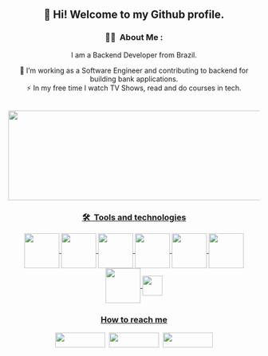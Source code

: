 <div align="center">

## 👋 Hi! Welcome to my Github profile.
  
  
### 👨‍💻 &nbsp;About Me :
I am a Backend Developer from Brazil.
  
  

  🔭 I’m working as a Software Engineer and contributing to backend for building bank applications.  
  ⚡ In my free time I watch TV Shows, read and do courses in tech.  

  
<div>
  <br />
  <a href="https://github.com/lelis685">
  <img height="180em" width="600em" src="https://github-readme-stats.vercel.app/api?username=lelis685&show_icons=true&hide=issues,contribs&theme=dark&include_all_commits=true&count_private=true" />    
</div>

### 🛠 &nbsp;Tools and technologies

<div>          
  <img  align="center" height="70 width="70" src="https://cdn.jsdelivr.net/gh/devicons/devicon/icons/amazonwebservices/amazonwebservices-plain-wordmark.svg" />
  <img  align="center" height="70 width="70" src="https://cdn.jsdelivr.net/gh/devicons/devicon/icons/java/java-original-wordmark.svg" />
  <img  align="center" height="70 width="70" src="https://cdn.jsdelivr.net/gh/devicons/devicon/icons/spring/spring-original-wordmark.svg" />
  <img  align="center" height="70 width="70" src="https://cdn.jsdelivr.net/gh/devicons/devicon/icons/git/git-original.svg" />
  <img  align="center" height="70 width="70" src="https://cdn.jsdelivr.net/gh/devicons/devicon/icons/terraform/terraform-original.svg" />
  <img  align="center" height="70 width="70" src="https://cdn.jsdelivr.net/gh/devicons/devicon/icons/python/python-original-wordmark.svg" />
  <img  align="center" height="70 width="70" src="https://cdn.jsdelivr.net/gh/devicons/devicon/icons/docker/docker-original.svg" />
  <img  align="center" height="40 width="40" src="https://img.shields.io/badge/Splunk-000000.svg?style=for-the-badge&logo=Splunk&logoColor=white" />
  
  
</div>
  
###  How to reach me
<div>
  <a href="https://www.linkedin.com/in/lelis685/" target="_blank"><img src="https://img.shields.io/badge/-LinkedIn-%230077B5?style=for-the- badge&logo=linkedin&logoColor=white" target="_blank" width="100" height="30"></a>&nbsp
  <a href = "mailto:lelis685@gmail.com"><img src="https://img.shields.io/badge/Gmail-D14836?style=for-the-badge&logo=gmail&logoColor=white" width="100" height="30" target="_blank"></a>&nbsp <a href = "https://www.hackerrank.com/lelis685"><img src="https://img.shields.io/badge/-Hackerrank-2EC866?style=for-the-badge&logo=HackerRank&logoColor=white" width="100" height="30" target="_blank"></a>
</div>
  <div>
